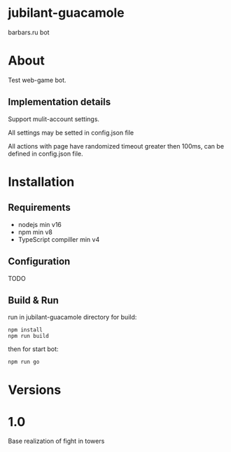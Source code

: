 # jubilant-guacamole
barbars.ru bot

# About

Test web-game bot.

## Implementation details

Support mulit-account settings.

All settings may be setted in config.json file

All actions with page have randomized timeout greater then 100ms, can be defined in config.json file.

# Installation

## Requirements
- nodejs min v16
- npm min v8
- TypeScript compiller min v4

## Configuration

TODO

## Build & Run
run in jubilant-guacamole directory for build:
```
npm install
npm run build
```

then for start bot:

```
npm run go
```

# Versions

# 1.0
Base realization of fight in towers
